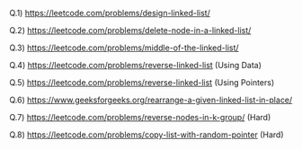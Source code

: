 Q.1) https://leetcode.com/problems/design-linked-list/   

Q.2) https://leetcode.com/problems/delete-node-in-a-linked-list/ 

Q.3) https://leetcode.com/problems/middle-of-the-linked-list/ 

Q.4) https://leetcode.com/problems/reverse-linked-list (Using Data) 

Q.5) https://leetcode.com/problems/reverse-linked-list (Using Pointers) 

Q.6) https://www.geeksforgeeks.org/rearrange-a-given-linked-list-in-place/

Q.7) https://leetcode.com/problems/reverse-nodes-in-k-group/ (Hard)

Q.8) https://leetcode.com/problems/copy-list-with-random-pointer (Hard)